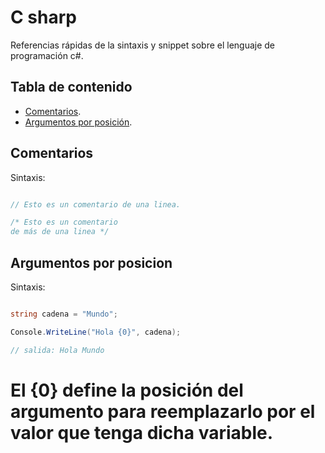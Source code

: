 # C sharp

Referencias rápidas de la sintaxis y snippet sobre el lenguaje de programación c#.

## Tabla de contenido

- [Comentarios](#comentarios).
- [Argumentos por posición](#argumentos-por-posicion).

## Comentarios

Sintaxis:

```c#

// Esto es un comentario de una linea.

/* Esto es un comentario
de más de una linea */

```

## Argumentos por posicion

Sintaxis:

```c#

string cadena = "Mundo";

Console.WriteLine("Hola {0}", cadena);

// salida: Hola Mundo

```
El {0} define la posición del argumento para reemplazarlo por el valor que tenga dicha variable.
=======
